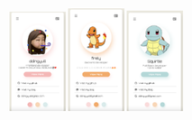 <!-- ![member1.png](./img/member1.png)
![member2.png](./img/member2.png)
![member3.png](./img/member3.png) -->

<img src="./img/member1.png" width="100">
<img src="./img/member2.png" width="100">
<img src="./img/member3.png" width="100">